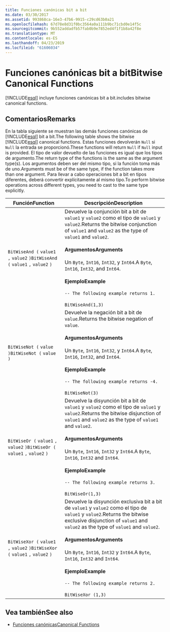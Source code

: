 ```yaml
---
title: Funciones canónicas bit a bit
ms.date: 03/30/2017
ms.assetid: 993868ca-16e3-47b6-9915-c29cd63b0a21
ms.openlocfilehash: 67d78e8d31f0bc3564a0a111b9bc71cbd0e14f5c
ms.sourcegitcommit: 9b552addadfb57fab0b9e7852ed4f1f1b8a42f8e
ms.translationtype: MT
ms.contentlocale: es-ES
ms.lasthandoff: 04/23/2019
ms.locfileid: "61606034"
---
```

# <a name="bitwise-canonical-functions"></a><span data-ttu-id="1616f-102">Funciones canónicas bit a bit</span><span class="sxs-lookup"><span data-stu-id="1616f-102">Bitwise Canonical Functions</span></span>
[!INCLUDE[esql](../../../../../../includes/esql-md.md)] <span data-ttu-id="1616f-103">incluye funciones canónicas bit a bit.</span><span class="sxs-lookup"><span data-stu-id="1616f-103">includes bitwise canonical functions.</span></span>  
  
## <a name="remarks"></a><span data-ttu-id="1616f-104">Comentarios</span><span class="sxs-lookup"><span data-stu-id="1616f-104">Remarks</span></span>  
 <span data-ttu-id="1616f-105">En la tabla siguiente se muestran las demás funciones canónicas de [!INCLUDE[esql](../../../../../../includes/esql-md.md)] bit a bit.</span><span class="sxs-lookup"><span data-stu-id="1616f-105">The following table shows the bitwise [!INCLUDE[esql](../../../../../../includes/esql-md.md)] canonical functions.</span></span> <span data-ttu-id="1616f-106">Estas funciones devolverán `Null` si `Null` la entrada se proporcionó.</span><span class="sxs-lookup"><span data-stu-id="1616f-106">These functions will return `Null` if `Null` input is provided.</span></span> <span data-ttu-id="1616f-107">El tipo de valor devuelto de las funciones es igual que los tipos de argumento.</span><span class="sxs-lookup"><span data-stu-id="1616f-107">The return type of the functions is the same as the argument type(s).</span></span> <span data-ttu-id="1616f-108">Los argumentos deben ser del mismo tipo, si la función toma más de uno.</span><span class="sxs-lookup"><span data-stu-id="1616f-108">Arguments must be of the same type, if the function takes more than one argument.</span></span> <span data-ttu-id="1616f-109">Para llevar a cabo operaciones bit a bit en tipos diferentes, deberá convertir explícitamente al mismo tipo.</span><span class="sxs-lookup"><span data-stu-id="1616f-109">To perform bitwise operations across different types, you need to cast to the same type explicitly.</span></span>  
  
|<span data-ttu-id="1616f-110">Función</span><span class="sxs-lookup"><span data-stu-id="1616f-110">Function</span></span>|<span data-ttu-id="1616f-111">Descripción</span><span class="sxs-lookup"><span data-stu-id="1616f-111">Description</span></span>|  
|--------------|-----------------|  
|<span data-ttu-id="1616f-112">`BitWiseAnd (` `value1` `,`  `value2` `)`</span><span class="sxs-lookup"><span data-stu-id="1616f-112">`BitWiseAnd (` `value1` `,`  `value2` `)`</span></span>|<span data-ttu-id="1616f-113">Devuelve la conjunción bit a bit de `value1` y `value2` como el tipo de `value1` y `value2`.</span><span class="sxs-lookup"><span data-stu-id="1616f-113">Returns the bitwise conjunction of `value1` and `value2` as the type of `value1` and `value2`.</span></span><br /><br /> <span data-ttu-id="1616f-114">**Argumentos**</span><span class="sxs-lookup"><span data-stu-id="1616f-114">**Arguments**</span></span><br /><br /> <span data-ttu-id="1616f-115">Un `Byte`, `Int16`, `Int32`, y `Int64`.</span><span class="sxs-lookup"><span data-stu-id="1616f-115">A `Byte`, `Int16`, `Int32`, and `Int64`.</span></span><br /><br /> <span data-ttu-id="1616f-116">**Ejemplo**</span><span class="sxs-lookup"><span data-stu-id="1616f-116">**Example**</span></span><br /><br /> `-- The following example returns 1.`<br /><br /> `BitWiseAnd(1,3)`|  
|<span data-ttu-id="1616f-117">`BitWiseNot (` `value` `)`</span><span class="sxs-lookup"><span data-stu-id="1616f-117">`BitWiseNot (` `value` `)`</span></span>|<span data-ttu-id="1616f-118">Devuelve la negación bit a bit de `value`.</span><span class="sxs-lookup"><span data-stu-id="1616f-118">Returns the bitwise negation of `value`.</span></span><br /><br /> <span data-ttu-id="1616f-119">**Argumentos**</span><span class="sxs-lookup"><span data-stu-id="1616f-119">**Arguments**</span></span><br /><br /> <span data-ttu-id="1616f-120">Un `Byte`, `Int16`, `Int32`, y `Int64`.</span><span class="sxs-lookup"><span data-stu-id="1616f-120">A `Byte`, `Int16`, `Int32`, and `Int64`.</span></span><br /><br /> <span data-ttu-id="1616f-121">**Ejemplo**</span><span class="sxs-lookup"><span data-stu-id="1616f-121">**Example**</span></span><br /><br /> `-- The following example returns -4.`<br /><br /> `BitWiseNot(3)`|  
|<span data-ttu-id="1616f-122">`BitWiseOr (` `value1` `,`  `value2` `)`</span><span class="sxs-lookup"><span data-stu-id="1616f-122">`BitWiseOr (` `value1` `,`  `value2` `)`</span></span>|<span data-ttu-id="1616f-123">Devuelve la disyunción bit a bit de `value1` y `value2` como el tipo de `value1` y `value2`.</span><span class="sxs-lookup"><span data-stu-id="1616f-123">Returns the bitwise disjunction of `value1` and `value2` as the type of `value1` and `value2`.</span></span><br /><br /> <span data-ttu-id="1616f-124">**Argumentos**</span><span class="sxs-lookup"><span data-stu-id="1616f-124">**Arguments**</span></span><br /><br /> <span data-ttu-id="1616f-125">Un `Byte`, `Int16`, `Int32` y `Int64`.</span><span class="sxs-lookup"><span data-stu-id="1616f-125">A `Byte`, `Int16`, `Int32` and `Int64`.</span></span><br /><br /> <span data-ttu-id="1616f-126">**Ejemplo**</span><span class="sxs-lookup"><span data-stu-id="1616f-126">**Example**</span></span><br /><br /> `-- The following example returns 3.`<br /><br /> `BitWiseOr(1,3)`|  
|<span data-ttu-id="1616f-127">`BitWiseXor (` `value1` `,`  `value2` `)`</span><span class="sxs-lookup"><span data-stu-id="1616f-127">`BitWiseXor (` `value1` `,`  `value2` `)`</span></span>|<span data-ttu-id="1616f-128">Devuelve la disyunción exclusiva bit a bit de `value1` y `value2` como el tipo de `value1` y `value2`.</span><span class="sxs-lookup"><span data-stu-id="1616f-128">Returns the bitwise exclusive disjunction of `value1` and `value2` as the type of `value1` and `value2`.</span></span><br /><br /> <span data-ttu-id="1616f-129">**Argumentos**</span><span class="sxs-lookup"><span data-stu-id="1616f-129">**Arguments**</span></span><br /><br /> <span data-ttu-id="1616f-130">Un `Byte`, `Int16`, `Int32` y `Int64`.</span><span class="sxs-lookup"><span data-stu-id="1616f-130">A `Byte`, `Int16`, `Int32` and `Int64`.</span></span><br /><br /> <span data-ttu-id="1616f-131">**Ejemplo**</span><span class="sxs-lookup"><span data-stu-id="1616f-131">**Example**</span></span><br /><br /> `-- The following example returns 2.`<br /><br /> `BitWiseXor (1,3)`|  
  
## <a name="see-also"></a><span data-ttu-id="1616f-132">Vea también</span><span class="sxs-lookup"><span data-stu-id="1616f-132">See also</span></span>

- [<span data-ttu-id="1616f-133">Funciones canónicas</span><span class="sxs-lookup"><span data-stu-id="1616f-133">Canonical Functions</span></span>](../../../../../../docs/framework/data/adonet/ef/language-reference/canonical-functions.md)
